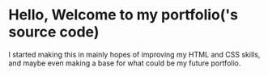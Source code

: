 # Hello, Welcome to my portfolio('s source code)

I started making this in mainly hopes of improving my HTML and CSS skills, and maybe even making a base for what could be my future portfolio.
